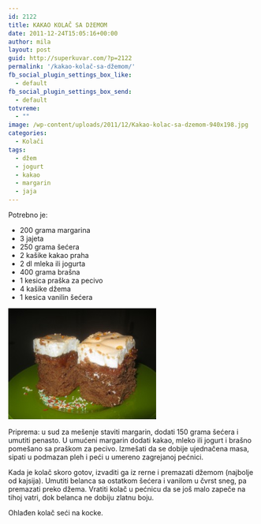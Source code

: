 ```yaml
---
id: 2122
title: KAKAO KOLAČ SA DžEMOM
date: 2011-12-24T15:05:16+00:00
author: mila
layout: post
guid: http://superkuvar.com/?p=2122
permalink: '/kakao-kolač-sa-džemom/'
fb_social_plugin_settings_box_like:
  - default
fb_social_plugin_settings_box_send:
  - default
totvreme:
  - ""
image: /wp-content/uploads/2011/12/Kakao-kolac-sa-dzemom-940x198.jpg
categories:
  - Kolači
tags:
  - džem
  - jogurt
  - kakao
  - margarin
  - jaja
---
```

Potrebno je:

  * 200 grama margarina
  * 3 jajeta
  * 250 grama šećera
  * 2 kašike kakao praha
  * 2 dl mleka ili jogurta
  * 400 grama brašna
  * 1 kesica praška za pecivo
  * 4 kašike džema
  * 1 kesica vanilin šećera

<img class="alignnone size-medium wp-image-5621" src="/wp-content/uploads/2011/12/Kakao-kolac-sa-dzemom-300x225.jpg" alt="Kakao kolac sa dzemom" width="300" height="225" /> 

Priprema: u sud za mešenje staviti margarin, dodati 150 grama šećera i umutiti penasto. U umućeni margarin dodati kakao, mleko ili jogurt i brašno pomešano sa praškom za pecivo. Izmešati da se dobije ujednačena masa, sipati u podmazan pleh i peći u umereno zagrejanoj pećnici.

Kada je kolač skoro gotov, izvaditi ga iz rerne i premazati džemom (najbolje od kajsija). Umutiti belanca sa ostatkom šećera i vanilom u čvrst sneg, pa premazati preko džema. Vratiti kolač u pećnicu da se još malo zapeče na tihoj vatri, dok belanca ne dobiju zlatnu boju.

Ohlađen kolač seći na kocke.